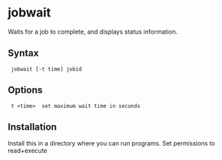 # jobwait

Waits for a job to complete, and displays status information.

## Syntax

     jobwait [-t time] jobid

## Options

     t <time>  set maximum wait time in seconds

## Installation

Install this in a directory where you can run programs.  Set permissions to read+execute
